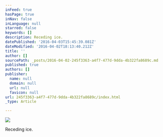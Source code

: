 ```yaml
---
inFeed: true
hasPage: true
inNav: false
inLanguage: null
starred: false
keywords: []
description: Receding ice.
datePublished: '2016-04-03T15:45:39.081Z'
dateModified: '2016-04-02T18:13:40.212Z'
title: ''
author: []
sourcePath: _posts/2016-04-02-245f3363-a4f7-477d-9dda-4b322fa8689c.md
published: true
authors: []
publisher:
  name: null
  domain: null
  url: null
  favicon: null
url: 245f3363-a4f7-477d-9dda-4b322fa8689c/index.html
_type: Article

---
```

![](https://the-grid-user-content.s3-us-west-2.amazonaws.com/ba0cb41e-fb10-4a7e-a12b-6576954ff3c7.jpg)

Receding ice.